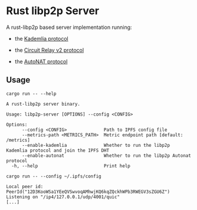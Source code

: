 # Rust libp2p Server

A rust-libp2p based server implementation running:

- the [Kademlia protocol](https://github.com/libp2p/specs/tree/master/kad-dht)

- the [Circuit Relay v2 protocol](https://github.com/libp2p/specs/blob/master/relay/circuit-v2.md)

- the [AutoNAT protocol](https://github.com/libp2p/specs/blob/master/autonat/README.md)

## Usage

```
cargo run -- --help

A rust-libp2p server binary.

Usage: libp2p-server [OPTIONS] --config <CONFIG>

Options:
      --config <CONFIG>              Path to IPFS config file
      --metrics-path <METRICS_PATH>  Metric endpoint path [default: /metrics]
      --enable-kademlia              Whether to run the libp2p Kademlia protocol and join the IPFS DHT
      --enable-autonat               Whether to run the libp2p Autonat protocol
  -h, --help                         Print help
```


```
cargo run -- --config ~/.ipfs/config

Local peer id: PeerId("12D3KooWSa1YEeQVSwvoqAMhwjKQ6kqZQckhWPb3RWEGV3sZGU6Z")
Listening on "/ip4/127.0.0.1/udp/4001/quic"
[...]
```
